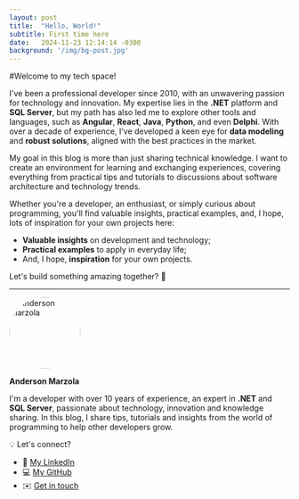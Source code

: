 ```yaml
---
layout: post
title:  "Hello, World!"
subtitle: First time here
date:   2024-11-23 12:14:14 -0300
background: '/img/bg-post.jpg'
---
```

#Welcome to my tech space!

I've been a professional developer since 2010, with an unwavering passion for technology and innovation. My expertise lies in the **.NET** platform and **SQL Server**, but my path has also led me to explore other tools and languages, such as **Angular**, **React**, **Java**, **Python**, and even **Delphi**. With over a decade of experience, I've developed a keen eye for **data modeling** and **robust solutions**, aligned with the best practices in the market.

My goal in this blog is more than just sharing technical knowledge. I want to create an environment for learning and exchanging experiences, covering everything from practical tips and tutorials to discussions about software architecture and technology trends.

Whether you're a developer, an enthusiast, or simply curious about programming, you'll find valuable insights, practical examples, and, I hope, lots of inspiration for your own projects here:

- **Valuable insights** on development and technology;
- **Practical examples** to apply in everyday life;
- And, I hope, **inspiration** for your own projects.

Let's build something amazing together? 🚀

-------

<img src="https://avatars.githubusercontent.com/u/8000175?s=400&v=4" alt="Anderson Marzola" width="128" height="128" style="border-radius: 50%;">

**Anderson Marzola**

I'm a developer with over 10 years of experience, an expert in **.NET** and **SQL Server**, passionate about technology, innovation and knowledge sharing. In this blog, I share tips, tutorials and insights from the world of programming to help other developers grow.

💡 Let's connect?
- 💼 [My LinkedIn](https://linkedin.com/in/ajmarzola)
- 💻 [My GitHub](https://github.com/ajmarzola)
- ✉️ [Get in touch](mailto:ajmarzola@gmail.com)
